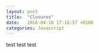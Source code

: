 ```yaml
---
layout: post
title:  "Closures"
date:   2016-04-18 17:16:57 +0100
categories: Javascript
---
```


test test test



